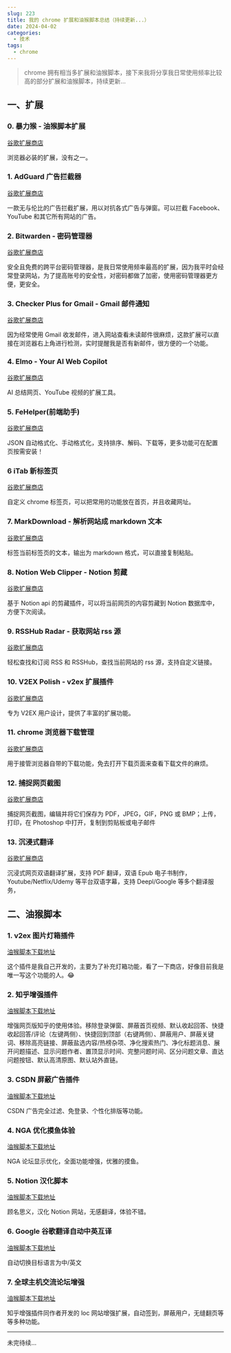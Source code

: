 ```yaml
---
slug: 223
title: 我的 chrome 扩展和油猴脚本总结（持续更新...）
date: 2024-04-02
categories: 
  - 技术
tags: 
  - chrome
---
```


> chrome 拥有相当多扩展和油猴脚本，接下来我将分享我日常使用频率比较高的部分扩展和油猴脚本，持续更新...

## 一、扩展

### 0. 暴力猴 - 油猴脚本扩展

[谷歌扩展商店](https://chromewebstore.google.com/detail/jinjaccalgkegednnccohejagnlnfdag)

浏览器必装的扩展，没有之一。

### 1. AdGuard 广告拦截器

[谷歌扩展商店](https://chromewebstore.google.com/detail/bgnkhhnnamicmpeenaelnjfhikgbkllg)

一款无与伦比的广告拦截扩展，用以对抗各式广告与弹窗。可以拦截 Facebook、YouTube 和其它所有网站的广告。

### 2. Bitwarden - 密码管理器

[谷歌扩展商店](https://chromewebstore.google.com/detail/nngceckbapebfimnlniiiahkandclblb)

安全且免费的跨平台密码管理器，是我日常使用频率最高的扩展，因为我平时会经常登录网站，为了提高账号的安全性，对密码都做了加密，使用密码管理器更方便，更安全。

### 3. Checker Plus for Gmail - Gmail 邮件通知

[谷歌扩展商店](https://chromewebstore.google.com/detail/oeopbcgkkoapgobdbedcemjljbihmemj)

因为经常使用 Gmail 收发邮件，进入网站查看未读邮件很麻烦，这款扩展可以直接在浏览器右上角进行检测，实时提醒我是否有新邮件，很方便的一个功能。

### 4. Elmo - Your AI Web Copilot

[谷歌扩展商店](https://chromewebstore.google.com/detail/ipnlcfhfdicbfbchfoihipknbaeenenm)

AI 总结网页、YouTube 视频的扩展工具。

### 5. FeHelper(前端助手)

[谷歌扩展商店](https://chromewebstore.google.com/detail/pkgccpejnmalmdinmhkkfafefagiiiad)

JSON 自动格式化、手动格式化，支持排序、解码、下载等，更多功能可在配置页按需安装！

### 6 iTab 新标签页

[谷歌扩展商店](https://chromewebstore.google.com/detail/mhloojimgilafopcmlcikiidgbbnelip)

自定义 chrome 标签页，可以把常用的功能放在首页，并且收藏网址。

### 7. MarkDownload - 解析网站成 markdown 文本

[谷歌扩展商店](https://chromewebstore.google.com/detail/pcmpcfapbekmbjjkdalcgopdkipoggdi)

标签当前标签页的文本，输出为 markdown 格式，可以直接复制粘贴。

### 8. Notion Web Clipper - Notion 剪藏

[谷歌扩展商店](https://chromewebstore.google.com/detail/knheggckgoiihginacbkhaalnibhilkk)

基于 Notion api 的剪藏插件，可以将当前网页的内容剪藏到 Notion 数据库中，方便下次阅读。

### 9. RSSHub Radar - 获取网站 rss 源

[谷歌扩展商店](https://chromewebstore.google.com/detail/kefjpfngnndepjbopdmoebkipbgkggaa)

轻松查找和订阅 RSS 和 RSSHub，查找当前网站的 rss 源，支持自定义链接。

### 10. V2EX Polish - v2ex 扩展插件

[谷歌扩展商店](https://chromewebstore.google.com/detail/onnepejgdiojhiflfoemillegpgpabdm)

专为 V2EX 用户设计，提供了丰富的扩展功能。

### 11. chrome 浏览器下载管理

[谷歌扩展商店](https://chromewebstore.google.com/detail/dgoaeahpciglgomkbmfblkcfanpfckhb)

用于接管浏览器自带的下载功能，免去打开下载页面来查看下载文件的麻烦。

### 12. 捕捉网页截图

[谷歌扩展商店](https://chromewebstore.google.com/detail/mcbpblocgmgfnpjjppndjkmgjaogfceg)

捕捉网页截图，编辑并将它们保存为 PDF，JPEG，GIF，PNG 或 BMP；上传，打印，在 Photoshop 中打开，复制到剪贴板或电子邮件

### 13. 沉浸式翻译

[谷歌扩展商店](https://chromewebstore.google.com/detail/bpoadfkcbjbfhfodiogcnhhhpibjhbnh)

沉浸式网页双语翻译扩展，支持 PDF 翻译，双语 Epub 电子书制作，Youtube/Netflix/Udemy 等平台双语字幕，支持 Deepl/Google 等多个翻译服务，


## 二、油猴脚本

### 1. v2ex 图片灯箱插件

[油猴脚本下载地址](https://greasyfork.org/zh-CN/scripts/454963-v2ex%E5%9B%BE%E7%89%87%E7%81%AF%E7%AE%B1%E6%8F%92%E4%BB%B6)

这个插件是我自己开发的，主要为了补充灯箱功能，看了一下商店，好像目前我是唯一写这个功能的人。😂

### 2. 知乎增强插件

[油猴脚本下载地址](https://greasyfork.org/zh-CN/scripts/419081-%E7%9F%A5%E4%B9%8E%E5%A2%9E%E5%BC%BA)

增强网页版知乎的使用体验。移除登录弹窗、屏蔽首页视频、默认收起回答、快捷收起回答/评论（左键两侧）、快捷回到顶部（右键两侧）、屏蔽用户、屏蔽关键词、移除高亮链接、屏蔽盐选内容/热榜杂项、净化搜索热门、净化标题消息、展开问题描述、显示问题作者、置顶显示时间、完整问题时间、区分问题文章、直达问题按钮、默认高清原图、默认站外直链。

### 3. CSDN 屏蔽广告插件

[油猴脚本下载地址](https://greasyfork.org/zh-CN/scripts/378351-csdngreener-csdn%E5%B9%BF%E5%91%8A%E5%AE%8C%E5%85%A8%E8%BF%87%E6%BB%A4-%E5%85%8D%E7%99%BB%E5%BD%95-%E4%B8%AA%E6%80%A7%E5%8C%96%E6%8E%92%E7%89%88-%E6%9C%80%E5%BC%BA%E8%80%81%E7%89%8C%E8%84%9A%E6%9C%AC-%E6%8C%81%E7%BB%AD%E6%9B%B4%E6%96%B0)

CSDN 广告完全过滤、免登录、个性化排版等功能。

### 4. NGA 优化摸鱼体验

[油猴脚本下载地址](https://greasyfork.org/zh-CN/scripts/393991-nga%E4%BC%98%E5%8C%96%E6%91%B8%E9%B1%BC%E4%BD%93%E9%AA%8C)

NGA 论坛显示优化，全面功能增强，优雅的摸鱼。

### 5. Notion 汉化脚本

[油猴脚本下载地址](https://greasyfork.org/zh-CN/scripts/430116-notion-zh-cn-notion%E7%9A%84%E6%B1%89%E5%8C%96%E8%84%9A%E6%9C%AC)

顾名思义，汉化 Notion 网站，无感翻译，体验不错。

### 6. Google 谷歌翻译自动中英互译

[油猴脚本下载地址](https://greasyfork.org/zh-CN/scripts/378166-google-translate-auto-languages)

自动切换目标语言为中/英文

### 7. 全球主机交流论坛增强

[油猴脚本下载地址](https://greasyfork.org/zh-CN/scripts/414005-%E5%85%A8%E7%90%83%E4%B8%BB%E6%9C%BA%E4%BA%A4%E6%B5%81%E8%AE%BA%E5%9D%9B%E5%A2%9E%E5%BC%BA)

知乎增强插件同作者开发的 loc 网站增强扩展，自动签到，屏蔽用户，无缝翻页等等多种功能。

---

未完待续...